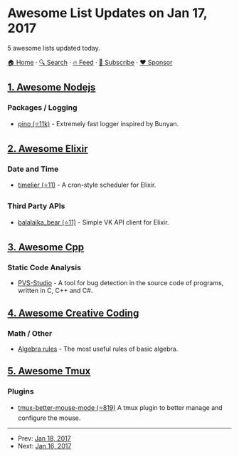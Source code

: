 # Awesome List Updates on Jan 17, 2017

5 awesome lists updated today.

[🏠 Home](/README.md) · [🔍 Search](https://www.trackawesomelist.com/search/) · [🔥 Feed](https://www.trackawesomelist.com/rss.xml) · [📮 Subscribe](https://trackawesomelist.us17.list-manage.com/subscribe?u=d2f0117aa829c83a63ec63c2f&id=36a103854c) · [❤️  Sponsor](https://github.com/sponsors/theowenyoung)



## [1. Awesome Nodejs](/content/sindresorhus/awesome-nodejs/README.md)

### Packages / Logging

*   [pino (⭐11k)](https://github.com/pinojs/pino) - Extremely fast logger inspired by Bunyan.

## [2. Awesome Elixir](/content/h4cc/awesome-elixir/README.md)

### Date and Time

*   [timelier (⭐11)](https://github.com/ausimian/timelier) - A cron-style scheduler for Elixir.

### Third Party APIs

*   [balalaika\_bear (⭐11)](https://github.com/ayrat555/balalaika_bear) - Simple VK API client for Elixir.

## [3. Awesome Cpp](/content/fffaraz/awesome-cpp/README.md)

### Static Code Analysis

*   [PVS-Studio](http://www.viva64.com/en/pvs-studio/) - A tool for bug detection in the source code of programs, written in C, C++ and C#.

## [4. Awesome Creative Coding](/content/terkelg/awesome-creative-coding/README.md)

### Math / Other

*   [Algebra rules](http://algebrarules.com/) - The most useful rules of basic algebra.

## [5. Awesome Tmux](/content/rothgar/awesome-tmux/README.md)

### Plugins

*   [tmux-better-mouse-mode (⭐819)](https://github.com/NHDaly/tmux-better-mouse-mode) A tmux plugin to better manage and configure the mouse.

---

- Prev: [Jan 18, 2017](/content/2017/01/18/README.md)
- Next: [Jan 16, 2017](/content/2017/01/16/README.md)